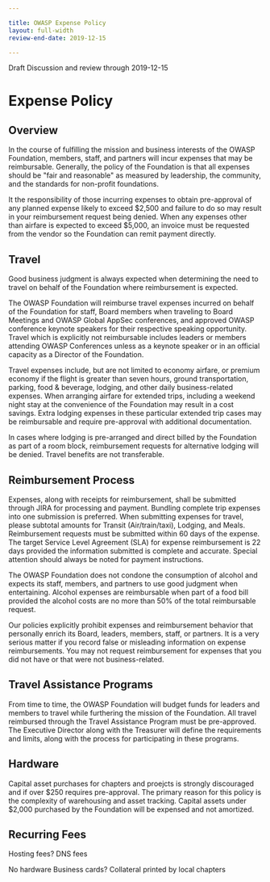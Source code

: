 ```yaml
---

title: OWASP Expense Policy
layout: full-width
review-end-date: 2019-12-15

---
```

Draft 
Discussion and review through 2019-12-15

# Expense Policy

## Overview

In the course of fulfilling the mission and business interests of the OWASP Foundation, members, staff, and partners will incur expenses that may be reimbursable. Generally, the policy of the Foundation is that all expenses should be "fair and reasonable" as measured by leadership, the community, and the standards for non-profit foundations.

It the responsibility of those incurring expenses to obtain pre-approval of any planned expense likely to exceed $2,500 and failure to do so may result in your reimbursement request being denied. When any expenses other than airfare is expected to exceed $5,000, an invoice must be requested from the vendor so the Foundation can remit payment directly.

## Travel

Good business judgment is always expected when determining the need to travel on behalf of the Foundation where reimbursement is expected. 

The OWASP Foundation will reimburse travel expenses incurred on behalf of the Foundation for staff, Board members when traveling to Board Meetings and OWASP Global AppSec conferences, and approved OWASP conference keynote speakers for their respective speaking opportunity.  Travel which is explicitly not reimbursable includes leaders or members attending OWASP Conferences unless as a keynote speaker or in an official capacity as a Director of the Foundation.

Travel expenses include, but are not limited to economy airfare, or premium economy if the flight is greater than seven hours, ground transportation, parking, food & beverage, lodging, and other daily business-related expenses. When arranging airfare for extended trips, including a weekend night stay at the convenience of the Foundation may result in a cost savings. Extra lodging expenses in these particular extended trip cases may be reimbursable and require pre-approval with additional documentation. 

In cases where lodging is pre-arranged and direct billed by the Foundation as part of a room block, reimbursement requests for alternative lodging will be denied. Travel benefits are not transferable.

## Reimbursement Process

Expenses, along with receipts for reimbursement, shall be submitted through JIRA for processing and payment. Bundling complete trip expenses into one submission is preferred. When submitting expenses for travel, please subtotal amounts for Transit (Air/train/taxi), Lodging, and Meals. Reimbursement requests must be submitted within 60 days of the expense. The target Service Level Agreement (SLA) for expense reimbursement is 22 days provided the information submitted is complete and accurate. Special attention should always be noted for payment instructions.

The OWASP Foundation does not condone the consumption of alcohol and expects its staff, members, and partners to use good judgment when entertaining. Alcohol expenses are reimbursable when part of a food bill provided the alcohol costs are no more than 50% of the total reimbursable request.

Our policies explicitly prohibit expenses and reimbursement behavior that personally enrich its Board, leaders, members, staff, or partners. It is a very serious matter if you record false or misleading information on expense reimbursements. You may not request reimbursement for expenses that you did not have or that were not business-related.  

## Travel Assistance Programs

From time to time, the OWASP Foundation will budget funds for leaders and members to travel while furthering the mission of the Foundation. All travel reimbursed through the Travel Assistance Program must be pre-approved. The Executive Director along with the Treasurer will define the requirements and limits, along with the process for participating in these programs. 

## Hardware

Capital asset purchases for chapters and proejcts is strongly discouraged and if over $250 requires pre-approval. The primary reason for this policy is the complexity of warehousing and asset tracking. Capital assets under $2,000 purchased by the Foundation will be expensed and not amortized.

## Recurring Fees
Hosting fees?
DNS fees

No hardware
Business cards?
Collateral printed by local chapters


